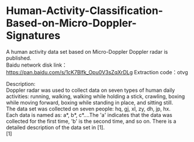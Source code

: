 # Human-Activity-Classification-Based-on-Micro-Doppler-Signatures

A human activity data set based on Micro-Doppler Doppler radar is published.  
Baidu network disk link：https://pan.baidu.com/s/1cK7Blfk_Opu0V3sZqXrDLg Extraction code：otvg  

Description:  
Doppler radar was used to collect data on seven types of human daily activities: running, walking, walking while holding a stick, crawling, boxing while moving forward, boxing while standing in place, and sitting still.  
The data set was collected on seven people: hq, gj, xl, zy, dh, jp, hx.  
Each data is named as: a*, b*, c*....The 'a' indicates that the data was collected for the first time, 'b' is the second time, and so on.  There is a detailed description of the data set in [1].  
[1]
